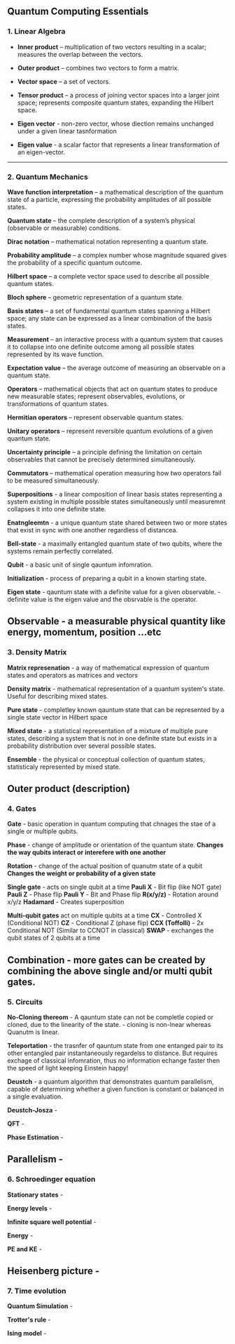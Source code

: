 ## Quantum Computing Essentials

### 1. Linear Algebra  
- **Inner product** – multiplication of two vectors resulting in a scalar; measures the overlap between the vectors.
  
- **Outer product** – combines two vectors to form a matrix.
  
- **Vector space** – a set of vectors.
  
- **Tensor product** – a process of joining vector spaces into a larger joint space; represents composite quantum states, expanding the Hilbert space.
  
- **Eigen vector** - non-zero vector, whose diection remains unchanged under a given linear tasnformation
  
- **Eigen value** - a scalar factor that represents a linear transformation of an eigen-vector.
  
---

### 2. Quantum Mechanics  
**Wave function interpretation** – a mathematical description of the quantum state of a particle, expressing the probability amplitudes of all possible states.  

**Quantum state** – the complete description of a system’s physical (observable or measurable) conditions.  

**Dirac notation** – mathematical notation representing a quantum state.  

**Probability amplitude** – a complex number whose magnitude squared gives the probability of a specific quantum outcome.  

**Hilbert space** – a complete vector space used to describe all possible quantum states.  

**Bloch sphere** – geometric representation of a quantum state.  

**Basis states** – a set of fundamental quantum states spanning a Hilbert space; any state can be expressed as a linear combination of the basis states.  

**Measurement** – an interactive process with a quantum system that causes it to collapse into one definite outcome among all possible states represented by its wave function. 

**Expectation value** – the average outcome of measuring an observable on a quantum state.  

**Operators** – mathematical objects that act on quantum states to produce new measurable states; represent observables, evolutions, or transformations of quantum states.  

**Hermitian operators** – represent observable quantum states.  

**Unitary operators** – represent reversible quantum evolutions of a given quantum state.  

**Uncertainty principle** – a principle defining the limitation on certain observables that cannot be precisely determined simultaneously.  

**Commutators** – mathematical operation measuring how two operators fail to be measured simultaneously.

**Superpositions** - a linear composition of linear basis states representing a system existing in multiple possible states simultaneously until measuremnt collapses it into one definite state.

**Enatngleemtn** - a unique quantum state shared between two or more states that exist in sync with one another regardless of distancea. 

**Bell-state** - a maximally entangled quantum state of two qubits, where the systems remain perfectly correlated.

**Qubit** - a basic unit of single qauntum infomration.

**Initialization** - process of preparing a qubit in a known starting state.

**Eigen state** - qauntum state with a definite value for a given observable.
                - definite value is the eigen value and the obsrvable is the operator.
                
**Observable** - a measurable physical quantity like energy, momentum, position ...etc
---

### 3. Density Matrix

**Matrix represenation** - a way of mathematical expression of quantum states and operators as matrices and vectors

**Density matrix** - mathematical representation of a quantum system's state. Useful for describing mixed states.

**Pure state** - completley known qauntum state that can be represented by a single state vector in Hilbert space

**Mixed state** - a statistical representation of a mixture of multiple pure states, describing a system that is not in one definite state but exists in a probability distribution over several possible states.

**Ensemble** - the physical or conceptual collection of quantum states, statisticaly represented by mixed state.


**Outer product (description)**
---

### 4. Gates

 **Gate** - basic operation in quantum computing that chnages the stae of a single or multiple qubits.

 **Phase** - change of amplitude or orientation of the quantum state.
     **Changes the way qubits interact or interefere with one another**

 **Rotation** - change of the actual position of quanutm state of a qubit
     **Changes the weight or probability of a given state**
 
**Single gate** - acts on single qubit at a time 
    **Pauli X** - Bit flip (like NOT gate)
    **Pauli Z** - Phase flip 
    **Pauli Y** - Bit and Phase flip 
    **R(x/y/z)** - Rotation around x/y/z
    **Hadamard** - Creates superposition 

**Multi-qubit gates** act on multiple qubits at a time 
    **CX** - Controlled X (Conditional NOT)
    **CZ** - Conditional Z (phase flip)
    **CCX (Toffolli)** - 2x Conditional NOT (Similar to CCNOT in classical) 
    **SWAP** - exchanges the qubit states of 2 qubits at a time

**Combination** - more gates can be created by combining the above single and/or multi qubit gates.
---

### 5. Circuits

**No-Cloning thereom** - A qauntum state can not be completle copied or cloned, due to the linearity of the state.
        - cloning is non-lnear whereas Quanutm is linear.

**Teleportation** - the trasnfer of qauntum state from one entanged pair to its other entangled pair instantaneously regardelss to distance. But requires exchage of classical infomration, thus no information echange faster then the speed of light keeping Einstein happy! 

**Deustch** - a quantum algorithm that demonstrates quantum parallelism, capable of determining whether a given function is constant or balanced in a single evaluation.

**Deustch-Josza** - 

**QFT** -

**Phase Estimation** -

**Parallelism** - 
---

### 6. Schroedinger equation

**Stationary states** - 

**Energy levels** -

**Infinite square well potential** -

**Energy** -

**PE and KE** - 

**Heisenberg picture** -
---

### 7. Time evolution

**Quantum Simulation** - 

**Trotter's rule** - 

**Ising model** -




  

 
